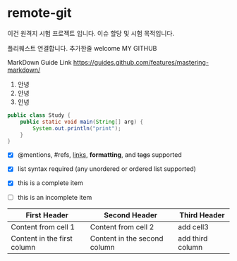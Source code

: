 # remote-git

이건 원격지 시험 프로젝트 입니다.
이슈 할당 및 시험 목적입니다.

플리퀘스트 연결합니다.
추가한줄
welcome MY GITHUB

MarkDown Guide Link
https://guides.github.com/features/mastering-markdown/



1. 안녕
1. 안녕
1. 안녕

```java
public class Study {
    public static void main(String[] arg) {
        System.out.println("print");
    }
}
```


- [x] @mentions, #refs, [links](), **formatting**, and <del>tags</del> supported
- [x] list syntax required (any unordered or ordered list supported)
- [x] this is a complete item
- [ ] this is an incomplete item


First Header | Second Header | Third Header
------------ | ------------- | ------------
Content from cell 1 | Content from cell 2 | add cell3
Content in the first column | Content in the second column | add third column
